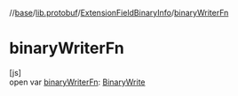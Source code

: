 //[base](../../../index.md)/[lib.protobuf](../index.md)/[ExtensionFieldBinaryInfo](index.md)/[binaryWriterFn](binary-writer-fn.md)

# binaryWriterFn

[js]\
open var [binaryWriterFn](binary-writer-fn.md): [BinaryWrite](../index.md#-2100345842%2FClasslikes%2F-951264851)
